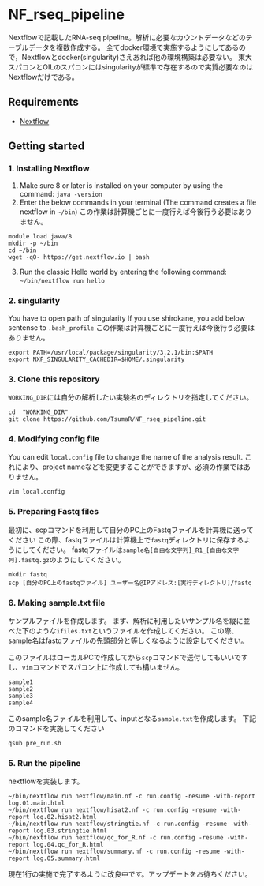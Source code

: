 # NF_rseq_pipeline 
Nextflowで記載したRNA-seq pipeline。解析に必要なカウントデータなどのテーブルデータを複数作成する。
全てdocker環境で実施するようにしてあるので，Nextflowとdocker(singularity)さえあれば他の環境構築は必要ない。 
東大スパコンとOILのスパコンにはsingularityが標準で存在するので実質必要なのはNextflowだけである。

## Requirements
- [Nextflow](https://www.nextflow.io/)

## Getting started

### 1. Installing Nextflow

1. Make sure 8 or later is installed on your computer by using the command: `java -version`
2. Enter the below commands in your terminal (The command creates a file nextflow in `~/bin`)
この作業は計算機ごとに一度行えば今後行う必要はありません。

```
module load java/8
mkdir -p ~/bin
cd ~/bin
wget -qO- https://get.nextflow.io | bash
``` 
3. Run the classic Hello world by entering the following command: `~/bin/nextflow run hello` 

### 2. singularity

You have to open path of singularity
If you use shirokane, you add below sentense to `.bash_profile`
この作業は計算機ごとに一度行えば今後行う必要はありません。

```
export PATH=/usr/local/package/singularity/3.2.1/bin:$PATH
export NXF_SINGULARITY_CACHEDIR=$HOME/.singularity
```

### 3. Clone this repository

`WORKING_DIR`には自分の解析したい実験名のディレクトリを指定してください。

```
cd  "WORKING_DIR"
git clone https://github.com/TsumaR/NF_rseq_pipeline.git
```

### 4. Modifying config file 

You can edit `local.config` file to change the name of the analysis result.
これにより、project nameなどを変更することができますが、必須の作業ではありません。

```
vim local.config
```

### 5. Preparing Fastq files

最初に、scpコマンドを利用して自分のPC上のFastqファイルを計算機に送ってください
この際、fastqファイルは計算機上で`fastq`ディレクトリに保存するようにしてください。
fastqファイルは`sample名[自由な文字列]_R1_[自由な文字列].fastq.gz`のようにしてください。

```
mkdir fastq
scp [自分のPC上のfastqファイル] ユーザー名@IPアドレス:[実行ディレクトリ]/fastq
```

### 6. Making sample.txt file

サンプルファイルを作成します。
まず、解析に利用したいサンプル名を縦に並べた下のような`ifiles.txt`というファイルを作成してください。
この際、sample名はfastqファイルの先頭部分と等しくなるように設定してください。

このファイルはローカルPCで作成してから`scp`コマンドで送付してもいいですし、`vim`コマンドでスパコン上に作成しても構いません。

```
sample1
sample2
sample3
sample4
```

このsample名ファイルを利用して、inputとなる`sample.txt`を作成します。
下記のコマンドを実施してください

```
qsub pre_run.sh
```

### 5. Run the pipeline

nextflowを実装します。

```
~/bin/nextflow run nextflow/main.nf -c run.config -resume -with-report log.01.main.html
~/bin/nextflow run nextflow/hisat2.nf -c run.config -resume -with-report log.02.hisat2.html
~/bin/nextflow run nextflow/stringtie.nf -c run.config -resume -with-report log.03.stringtie.html
~/bin/nextflow run nextflow/qc_for_R.nf -c run.config -resume -with-report log.04.qc_for_R.html
~/bin/nextflow run nextflow/summary.nf -c run.config -resume -with-report log.05.summary.html
``` 

現在1行の実施で完了するように改良中です。アップデートをお待ちください。

